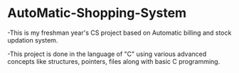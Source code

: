 # AutoMatic-Shopping-System

-This is my freshman year's CS project based on Automatic billing and stock updation system.

-This project is done in the language of "C" using various advanced concepts like structures, pointers, files along with basic C programming.
